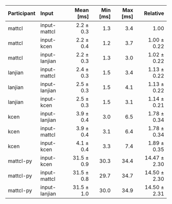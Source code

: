 | Participant | Input | Mean [ms] | Min [ms] | Max [ms] | Relative |
|:---|:---|---:|---:|---:|---:|
| mattcl | input-mattcl | 2.2 ± 0.3 | 1.3 | 3.4 | 1.00 |
| mattcl | input-kcen | 2.2 ± 0.4 | 1.2 | 3.7 | 1.00 ± 0.22 |
| mattcl | input-lanjian | 2.2 ± 0.3 | 1.3 | 3.0 | 1.02 ± 0.22 |
| lanjian | input-mattcl | 2.4 ± 0.3 | 1.5 | 3.4 | 1.13 ± 0.22 |
| lanjian | input-lanjian | 2.5 ± 0.3 | 1.5 | 4.1 | 1.13 ± 0.22 |
| lanjian | input-kcen | 2.5 ± 0.3 | 1.5 | 3.1 | 1.14 ± 0.21 |
| kcen | input-lanjian | 3.9 ± 0.4 | 3.0 | 6.5 | 1.78 ± 0.34 |
| kcen | input-mattcl | 3.9 ± 0.4 | 3.1 | 6.4 | 1.78 ± 0.34 |
| kcen | input-kcen | 4.1 ± 0.4 | 3.3 | 7.4 | 1.89 ± 0.35 |
| mattcl-py | input-kcen | 31.5 ± 0.9 | 30.3 | 34.4 | 14.47 ± 2.30 |
| mattcl-py | input-mattcl | 31.5 ± 0.8 | 29.7 | 34.7 | 14.50 ± 2.30 |
| mattcl-py | input-lanjian | 31.5 ± 1.0 | 30.0 | 34.9 | 14.50 ± 2.31 |
